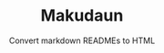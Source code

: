 <p align="center"><h1 align="center">Makudaun</h1></p>
<p align="center">Convert markdown READMEs to HTML</p>
